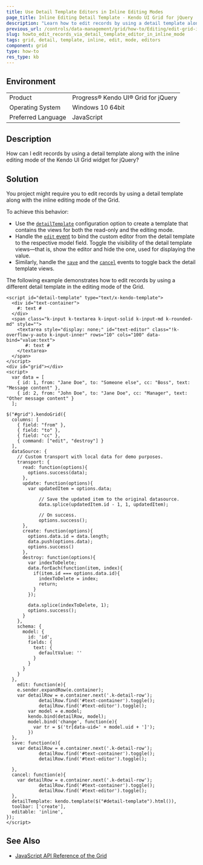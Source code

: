```yaml
---
title: Use Detail Template Editors in Inline Editing Modes
page_title: Inline Editing Detail Template - Kendo UI Grid for jQuery
description: "Learn how to edit records by using a detail template along with the inline editing mode of the Kendo UI Grid widget for jQuery."
previous_url: /controls/data-management/grid/how-to/Editing/edit-grid-in-inline-editing-mode-with-detail-template
slug: howto_edit_records_via_detail_template_editor_in_inline_mode
tags: grid, detail, template, inline, edit, mode, editors
component: grid
type: how-to
res_type: kb
---
```


## Environment

<table>
 <tr>
  <td>Product</td>
  <td>Progress® Kendo UI® Grid for jQuery</td>
 </tr>
 <tr>
  <td>Operating System</td>
  <td>Windows 10 64bit</td>
 </tr>
 <tr>
  <td>Preferred Language</td>
  <td>JavaScript</td>
 </tr>
</table>

## Description

How can I edit records by using a detail template along with the inline editing mode of the Kendo UI Grid widget for jQuery?

## Solution

You project might require you to edit records by using a detail template along with the inline editing mode of the Grid.

To achieve this behavior:

* Use the [`detailTemplate`](/api/javascript/ui/grid/configuration/detailtemplate) configuration option to create a template that contains the views for both the read-only and the editing mode.
* Handle the [`edit` event](/api/javascript/ui/grid/events/edit) to bind the custom editor from the detail template to the respective model field. Toggle the visibility of the detail template views&mdash;that is, show the editor and hide the one, used for displaying the value.
* Similarly, handle the [`save`](/api/javascript/ui/grid/events/save) and the [`cancel`](/api/javascript/ui/grid/events/cancel) events to toggle back the detail template views.

The following example demonstrates how to edit records by using a different detail template in the editing mode of the Grid.

```dojo
<script id="detail-template" type="text/x-kendo-template">
  <div id="text-container">
    #: text #
  </div>
  <span class="k-input k-textarea k-input-solid k-input-md k-rounded-md" style="">
    <textarea style="display: none;" id="text-editor" class="!k-overflow-y-auto k-input-inner" rows="10" cols="100" data-bind="value:text">
       #: text #
    </textarea>
  </span>
</script>
<div id="grid"></div>
<script>
  var data = [
    { id: 1, from: "Jane Doe", to: "Someone else", cc: "Boss", text: "Message content" },
    { id: 2, from: "John Doe", to: "Jane Doe", cc: "Manager", text: "Other message content" }
  ];

$("#grid").kendoGrid({
  columns: [
    { field: "from" },
    { field: "to" },
    { field: "cc" },
    { command: ["edit", "destroy"] }
  ],
  dataSource: {
    // Custom transport with local data for demo purposes.
    transport: {
      read: function(options){
        options.success(data);
      },
      update: function(options){
        var updatedItem = options.data;

            // Save the updated item to the original datasource.
            data.splice(updatedItem.id - 1, 1, updatedItem);

            // On success.
            options.success();
      },
      create: function(options){
        options.data.id = data.length;
        data.push(options.data);
        options.success()
      },
      destroy: function(options){
        var indexToDelete;
        data.forEach(function(item, index){
          if(item.id === options.data.id){
            indexToDelete = index;
            return;
          }
        });

        data.splice(indexToDelete, 1);
        options.success();
      }
    },
    schema: {
      model: {
        id: 'id',
        fields: {
          text: {
            defaultValue: ''
          }
        }
      }
    }
  },
	edit: function(e){
    e.sender.expandRow(e.container);
    var detailRow = e.container.next('.k-detail-row');
    		detailRow.find('#text-container').toggle();
    		detailRow.find('#text-editor').toggle();
        var model = e.model;
        kendo.bind(detailRow, model);
        model.bind('change', function(e){
          var tr = $('tr[data-uid=' + model.uid + ']');
        })
  },
  save: function(e){
    var detailRow = e.container.next('.k-detail-row');
    		detailRow.find('#text-container').toggle();
    		detailRow.find('#text-editor').toggle();

  },
  cancel: function(e){
    var detailRow = e.container.next('.k-detail-row');
    		detailRow.find('#text-container').toggle();
    		detailRow.find('#text-editor').toggle();
  },
  detailTemplate: kendo.template($("#detail-template").html()),
  toolbar: ['create'],
  editable: 'inline',
});
</script>
```

## See Also

* [JavaScript API Reference of the Grid](/api/javascript/ui/grid)
